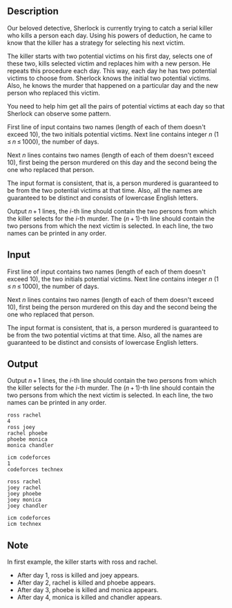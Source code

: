 ## Description

<div><p>Our beloved detective, Sherlock is currently trying to catch a serial killer who kills a person each day. Using his powers of deduction, he came to know that the killer has a strategy for selecting his next victim.</p><p>The killer starts with two potential victims on his first day, selects one of these two, kills selected victim and replaces him with a new person. He repeats this procedure each day. This way, each day he has two potential victims to choose from. Sherlock knows the initial two potential victims. Also, he knows the murder that happened on a particular day and the new person who replaced this victim.</p><p>You need to help him get all the pairs of potential victims at each day so that Sherlock can observe some pattern.</p></div><div class="input-specification"><p>First line of input contains two names (length of each of them doesn't exceed <span class="tex-span">10</span>), the two initials potential victims. Next line contains integer <span class="tex-span"><i>n</i></span> (<span class="tex-span">1 ≤ <i>n</i> ≤ 1000</span>), the number of days.</p><p>Next <span class="tex-span"><i>n</i></span> lines contains two names (length of each of them doesn't exceed <span class="tex-span">10</span>), first being the person murdered on this day and the second being the one who replaced that person.</p><p>The input format is consistent, that is, a person murdered is guaranteed to be from the two potential victims at that time. Also, all the names are guaranteed to be distinct and consists of lowercase English letters.</p></div><div class="output-specification"><p>Output <span class="tex-span"><i>n</i> + 1</span> lines, the <span class="tex-span"><i>i</i></span>-th line should contain the two persons from which the killer selects for the <span class="tex-span"><i>i</i></span>-th murder. The <span class="tex-span">(<i>n</i> + 1)</span>-th line should contain the two persons from which the next victim is selected. In each line, the two names can be printed in any order.</p></div>

## Input

<p>First line of input contains two names (length of each of them doesn't exceed <span class="tex-span">10</span>), the two initials potential victims. Next line contains integer <span class="tex-span"><i>n</i></span> (<span class="tex-span">1 ≤ <i>n</i> ≤ 1000</span>), the number of days.</p><p>Next <span class="tex-span"><i>n</i></span> lines contains two names (length of each of them doesn't exceed <span class="tex-span">10</span>), first being the person murdered on this day and the second being the one who replaced that person.</p><p>The input format is consistent, that is, a person murdered is guaranteed to be from the two potential victims at that time. Also, all the names are guaranteed to be distinct and consists of lowercase English letters.</p>

## Output

<p>Output <span class="tex-span"><i>n</i> + 1</span> lines, the <span class="tex-span"><i>i</i></span>-th line should contain the two persons from which the killer selects for the <span class="tex-span"><i>i</i></span>-th murder. The <span class="tex-span">(<i>n</i> + 1)</span>-th line should contain the two persons from which the next victim is selected. In each line, the two names can be printed in any order.</p>





```input1
ross rachel
4
ross joey
rachel phoebe
phoebe monica
monica chandler

```




```input2
icm codeforces
1
codeforces technex

```




```output1
ross rachel
joey rachel
joey phoebe
joey monica
joey chandler

```




```output2
icm codeforces
icm technex

```



## Note

<p>In first example, the killer starts with <span class="tex-font-style-tt">ross</span> and <span class="tex-font-style-tt">rachel</span>. </p><ul> <li> After day <span class="tex-span">1</span>, <span class="tex-font-style-tt">ross</span> is killed and <span class="tex-font-style-tt">joey</span> appears. </li><li> After day <span class="tex-span">2</span>, <span class="tex-font-style-tt">rachel</span> is killed and <span class="tex-font-style-tt">phoebe</span> appears. </li><li> After day <span class="tex-span">3</span>, <span class="tex-font-style-tt">phoebe</span> is killed and <span class="tex-font-style-tt">monica</span> appears. </li><li> After day <span class="tex-span">4</span>, <span class="tex-font-style-tt">monica</span> is killed and <span class="tex-font-style-tt">chandler</span> appears. </li></ul>
